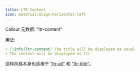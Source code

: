 ```yaml
---
title: LTR Content
icon: material/align-horizontal-left
---
```


Callout 元数据: "ltr-content"

用法:

```md
> [!info|ltr-content] The title will be displayed as usual
> The content will be displayed as ltr
```

这种风格本身也适用于 ["ltr-all"](../combined-styling/page-12.md) 和 ["ltr-title"](../title-styling/page-12.md)。
